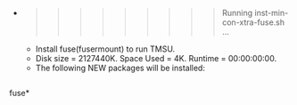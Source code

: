 * >>>>>>>>> Running inst-min-con-xtra-fuse.sh ...
  * Install fuse(fusermount) to run TMSU.
  * Disk size = 2127440K. Space Used = 4K. Runtime = 00:00:00:00.
  * The following NEW packages will be installed:
  ```bash
fuse*
  ```
